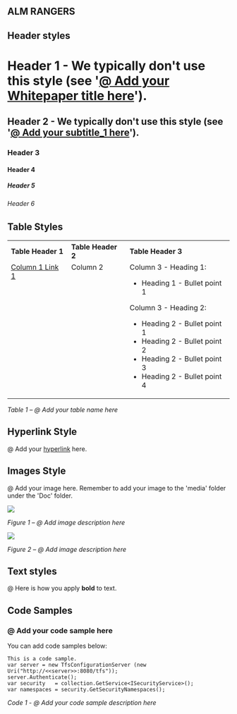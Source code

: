 ALM RANGERS
 ---


Header styles
---

# Header 1 - We typically don't use this style (see '[@ Add your Whitepaper title here](https://github.com/ALM-Rangers/Template/blob/master/Template-Whitepaper.md)').
## Header 2 - We typically don't use this style (see '[@ Add your subtitle_1 here](https://github.com/ALM-Rangers/Template/blob/master/Template-Whitepaper.md)').
### Header 3
#### Header 4
##### Header 5
###### Header 6
Table Styles
---

<table>
  <tr>
    <th align="left">Table Header 1</th>
    <th align="left">Table Header 2</th>		
    <th align="left">Table Header 3</th>
  </tr>
  <tr>
    <td valign="top"><a href="http://blogs.msdn.com/b/visualstudioalmrangers/">Column 1 Link 1</a></td>
    <td valign="top">Column 2</td>		
    <td valign="top">Column 3 - Heading 1:
      <ul>
        <li>Heading 1 - Bullet point 1</li>
      </ul>
      Column 3 - Heading 2:
      <ul>
        <li>Heading 2 - Bullet point 1</li>
        <li>Heading 2 - Bullet point 2</li>
        <li>Heading 2 - Bullet point 3</li>
        <li>Heading 2 - Bullet point 4</li>
      </ul>
    </td>
  </tr>
</table>

*Table 1 – @ Add your table name here*


Hyperlink Style
---
@ Add your [hyperlink](http://blogs.msdn.com/b/visualstudioalmrangers/) here.


Images Style
---

@ Add your image here. Remember to add your image to the 'media' folder under the 'Doc' folder.

![](media/image1.png)

*Figure 1 – @ Add image description here*

![](media/image2.png)

*Figure 2 – @ Add image description here*


Text styles
---

@ Here is how you apply **bold** to text.


Code Samples
---
### @ Add your code sample here

You can add code samples below:

```
This is a code sample.
var server = new TfsConfigurationServer (new Uri("http://<<server>>:8080/tfs"));
server.Authenticate();
var security   = collection.GetService<ISecurityService>();
var namespaces = security.GetSecurityNamespaces();
```

*Code 1 - @ Add your code sample description here*
